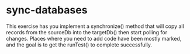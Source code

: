 # sync-databases

This exercise has you implement a synchronize() method that will copy all records from the sourceDb into the targetDb() then start polling for changes. Places where you need to add code have been mostly marked, and the goal is to get the runTest() to complete successfully.
